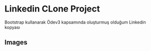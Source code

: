# Linkedin CLone Project
Bootstrap kullanarak Ödev3 kapsamında oluşturmuş olduğum Linkedin kopyası

## Images